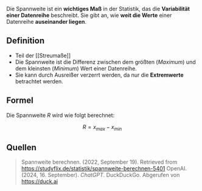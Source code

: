 Die Spannweite ist ein **wichtiges Maß** in der Statistik, das die **Variabilität einer Datenreihe** beschreibt. Sie gibt an, wie **weit die Werte** einer Datenreihe **auseinander liegen**.

## Definition
- Teil der [[Streumaße]]
- Die Spannweite ist die Differenz zwischen dem größten (*Maximum*) und dem kleinsten (*Minimum*) Wert einer Datenreihe.
- Sie kann durch Ausreißer verzerrt werden, da nur die **Extremwerte** betrachtet werden.

## Formel
Die Spannweite $R$ wird wie folgt berechnet:

$$
R = x_{max} - x_{min}
$$


## Quellen
> Spannweite berechnen. (2022, September 19). Retrieved from https://studyflix.de/statistik/spannweite-berechnen-5401
> OpenAI. (2024, 16. September). _ChatGPT_. DuckDuckGo. Abgerufen von https://duck.ai
